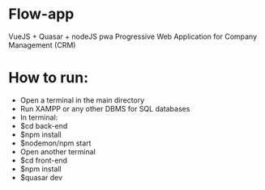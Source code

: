 # Flow-app
VueJS + Quasar + nodeJS pwa
Progressive Web Application for Company Management (CRM)
# How to run:
 - Open a terminal in the main directory
 - Run XAMPP or any other DBMS for SQL databases
 - In terminal:
 - $cd back-end
 - $npm install
 - $nodemon/npm start
 - Open another terminal
 - $cd front-end
 - $npm install
 - $quasar dev
